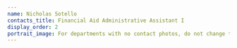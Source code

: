 ```yaml
---
name: Nicholas Sotello
contacts_title: Financial Aid Administrative Assistant I
display_order: 2
portrait_image: For departments with no contact photos, do not change this field.
---
```

